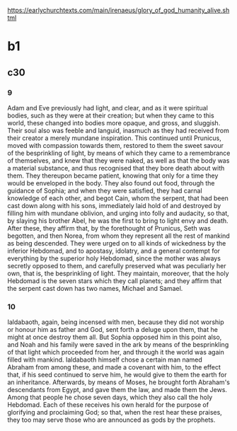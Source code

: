 
https://earlychurchtexts.com/main/irenaeus/glory_of_god_humanity_alive.shtml
# b1
## c30
### 9

Adam and Eve previously had light, and clear, and as it were spiritual bodies, such as they were at their creation; but when they came to this world, these changed into bodies more opaque, and gross, and sluggish. Their soul also was feeble and languid, inasmuch as they had received from their creator a merely mundane inspiration. This continued until Prunicus, moved with compassion towards them, restored to them the sweet savour of the besprinkling of light, by means of which they came to a remembrance of themselves, and knew that they were naked, as well as that the body was a material substance, and thus recognised that they bore death about with them. They thereupon became patient, knowing that only for a time they would be enveloped in the body. They also found out food, through the guidance of Sophia; and when they were satisfied, they had carnal knowledge of each other, and begot Cain, whom the serpent, that had been cast down along with his sons, immediately laid hold of and destroyed by filling him with mundane oblivion, and urging into folly and audacity, so that, by slaying his brother Abel, he was the first to bring to light envy and death. After these, they affirm that, by the forethought of Prunicus, Seth was begotten, and then Norea, from whom they represent all the rest of mankind as being descended. They were urged on to all kinds of wickedness by the inferior Hebdomad, and to apostasy, idolatry, and a general contempt for everything by the superior holy Hebdomad, since the mother was always secretly opposed to them, and carefully preserved what was peculiarly her own, that is, the besprinkling of light. They maintain, moreover, that the holy Hebdomad is the seven stars which they call planets; and they affirm that the serpent cast down has two names, Michael and Samael.

### 10
Ialdabaoth, again, being incensed with men, because they did not worship or honour him as father and God, sent forth a deluge upon them, that he might at once destroy them all. But Sophia opposed him in this point also, and Noah and his family were saved in the ark by means of the besprinkling of that light which proceeded from her, and through it the world was again filled with mankind. Ialdabaoth himself chose a certain man named Abraham from among these, and made a covenant with him, to the effect that, if his seed continued to serve him, he would give to them the earth for an inheritance. Afterwards, by means of Moses, he brought forth Abraham's descendants from Egypt, and gave them the law, and made them the Jews. Among that people he chose seven days, which they also call the holy Hebdomad. Each of these receives his own herald for the purpose of glorifying and proclaiming God; so that, when the rest hear these praises, they too may serve those who are announced as gods by the prophets.